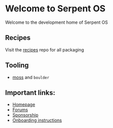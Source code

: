 # Welcome to Serpent OS

Welcome to the development home of Serpent OS

## Recipes

Visit the [recipes](https://github.com/serpent-os/recipes) repo for all packaging

## Tooling

 - [moss](https://github.com/serpent-os/moss) and `boulder`

## Important links:

 - [Homepage](https://serpentos.com)
 - [Forums](https://forums.serpentos.com)
 - [Sponsorship](https://github.com/sponsors/ikeycode?o=sd&sc=t)
 - [Onboarding instructions](https://github.com/serpent-os/onboarding)

